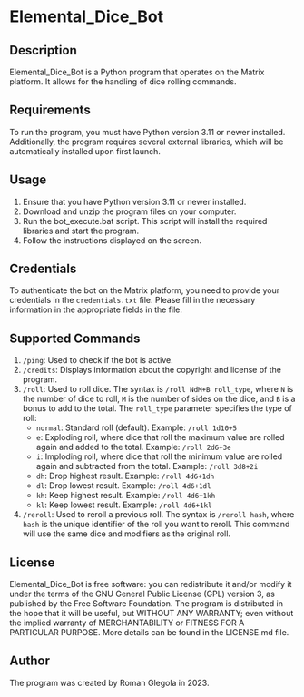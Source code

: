 # Elemental_Dice_Bot

## Description
Elemental_Dice_Bot is a Python program that operates on the Matrix platform. It allows for the handling of dice rolling commands.

## Requirements
To run the program, you must have Python version 3.11 or newer installed. Additionally, the program requires several external libraries, which will be automatically installed upon first launch.

## Usage
1. Ensure that you have Python version 3.11 or newer installed.
2. Download and unzip the program files on your computer.
3. Run the bot_execute.bat script. This script will install the required libraries and start the program.
4. Follow the instructions displayed on the screen.

## Credentials
To authenticate the bot on the Matrix platform, you need to provide your credentials in the `credentials.txt` file. Please fill in the necessary information in the appropriate fields in the file.

## Supported Commands
1. `/ping`: Used to check if the bot is active.
2. `/credits`: Displays information about the copyright and license of the program.
3. `/roll`: Used to roll dice. The syntax is `/roll NdM+B roll_type`, where `N` is the number of dice to roll, `M` is the number of sides on the dice, and `B` is a bonus to add to the total. The `roll_type` parameter specifies the type of roll:
   - `normal`: Standard roll (default). Example: `/roll 1d10+5`
   - `e`: Exploding roll, where dice that roll the maximum value are rolled again and added to the total. Example: `/roll 2d6+3e`
   - `i`: Imploding roll, where dice that roll the minimum value are rolled again and subtracted from the total. Example: `/roll 3d8+2i`
   - `dh`: Drop highest result. Example: `/roll 4d6+1dh`
   - `dl`: Drop lowest result. Example: `/roll 4d6+1dl`
   - `kh`: Keep highest result. Example: `/roll 4d6+1kh`
   - `kl`: Keep lowest result. Example: `/roll 4d6+1kl`
4. `/reroll`: Used to reroll a previous roll. The syntax is `/reroll hash`, where `hash` is the unique identifier of the roll you want to reroll. This command will use the same dice and modifiers as the original roll.

## License
Elemental_Dice_Bot is free software: you can redistribute it and/or modify it under the terms of the GNU General Public License (GPL) version 3, as published by the Free Software Foundation. The program is distributed in the hope that it will be useful, but WITHOUT ANY WARRANTY; even without the implied warranty of MERCHANTABILITY or FITNESS FOR A PARTICULAR PURPOSE. More details can be found in the LICENSE.md file.

## Author
The program was created by Roman Glegola in 2023.
